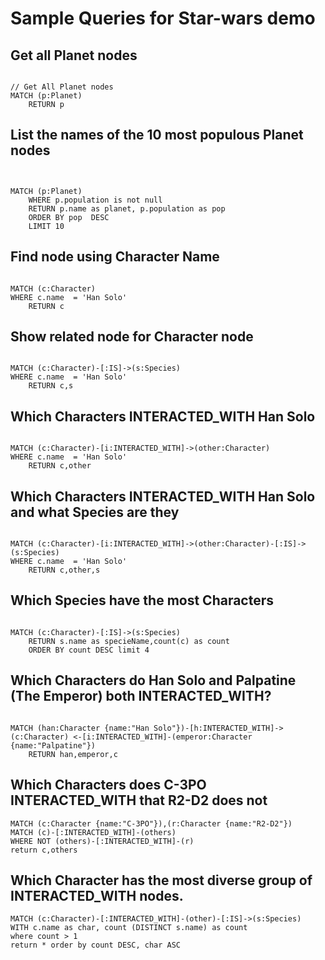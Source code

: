 # Sample Queries for Star-wars demo

## Get all Planet nodes

``` Cypher

// Get All Planet nodes
MATCH (p:Planet)   
    RETURN p
```
## List the names of the 10 most populous Planet nodes

``` Cypher


MATCH (p:Planet)
    WHERE p.population is not null
    RETURN p.name as planet, p.population as pop
    ORDER BY pop  DESC
    LIMIT 10
```

## Find node using Character Name
``` Cypher

MATCH (c:Character)
WHERE c.name  = 'Han Solo'  
    RETURN c
```

## Show related node for Character node
``` Cypher

MATCH (c:Character)-[:IS]->(s:Species)
WHERE c.name  = 'Han Solo'  
    RETURN c,s
```
## Which Characters INTERACTED_WITH Han Solo
``` Cypher

MATCH (c:Character)-[i:INTERACTED_WITH]->(other:Character)
WHERE c.name  = 'Han Solo'  
    RETURN c,other
```

## Which Characters INTERACTED_WITH Han Solo and what Species are they
``` Cypher

MATCH (c:Character)-[i:INTERACTED_WITH]->(other:Character)-[:IS]->(s:Species)
WHERE c.name  = 'Han Solo'  
    RETURN c,other,s

```


## Which Species have the most Characters
``` Cypher

MATCH (c:Character)-[:IS]->(s:Species)
    RETURN s.name as specieName,count(c) as count
    ORDER BY count DESC limit 4

```


## Which Characters do Han Solo and Palpatine (The Emperor) both INTERACTED_WITH?
``` Cypher

MATCH (han:Character {name:"Han Solo"})-[h:INTERACTED_WITH]->(c:Character) <-[i:INTERACTED_WITH]-(emperor:Character {name:"Palpatine"})
    RETURN han,emperor,c

```

## Which Characters does C-3PO INTERACTED_WITH that R2-D2 does not
``` Cypher
MATCH (c:Character {name:"C-3PO"}),(r:Character {name:"R2-D2"})
MATCH (c)-[:INTERACTED_WITH]-(others)
WHERE NOT (others)-[:INTERACTED_WITH]-(r)
return c,others
```


## Which Character has the most diverse group of INTERACTED_WITH nodes.
``` Cypher
MATCH (c:Character)-[:INTERACTED_WITH]-(other)-[:IS]->(s:Species)
WITH c.name as char, count (DISTINCT s.name) as count
where count > 1
return * order by count DESC, char ASC
```
